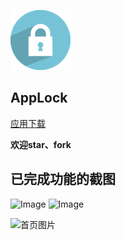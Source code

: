 ![image](image/logo.png)

## AppLock

[应用下载](http://fir.im/iapk)


**欢迎star、fork**

已完成功能的截图
---
![Image](image/image_new_01.jpg)
![Image](image/image_new_02.jpg)


![首页图片](image/markdown.gif)